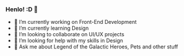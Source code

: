 ### Henlo! :D 👋

<!--
**kelly-sandim/kelly-sandim** is a ✨ _special_ ✨ repository because its `README.md` (this file) appears on your GitHub profile.

Here are some ideas to get you started:

- 🔭 I’m currently working on ...
- 🌱 I’m currently learning ...
- 👯 I’m looking to collaborate on ...
- 🤔 I’m looking for help with ...
- 💬 Ask me about ...
- 📫 How to reach me: ...
- 😄 Pronouns: ...
- ⚡ Fun fact: ...
-->

- 🔭 I’m currently working on Front-End Development
- 🌱 I’m currently learning Design
- 👯 I’m looking to collaborate on UI/UX projects
- 🤔 I’m looking for help with my skills in Design
- 💬 Ask me about Legend of the Galactic Heroes, Pets and other stuff
